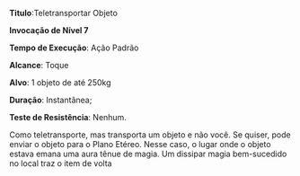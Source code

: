 **Titulo**:Teletransportar Objeto

**Invocação de Nível 7**

**Tempo de Execução**: Ação Padrão

**Alcance**: Toque

**Alvo**: 1 objeto de até 250kg

**Duração**:  Instantânea;

**Teste de Resistência**: Nenhum.

Como teletransporte, mas transporta um objeto e não você. Se quiser, pode enviar o objeto para o Plano Etéreo. 
Nesse caso, o lugar onde o objeto estava emana uma aura tênue de magia. Um dissipar magia bem-sucedido no local traz o item de volta